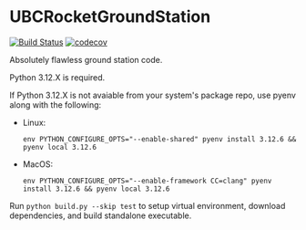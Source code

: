 # UBCRocketGroundStation 
[![Build Status](https://circleci.com/gh/UBC-Rocket/UBCRocketGroundStation.svg?style=shield)](https://app.circleci.com/pipelines/github/UBC-Rocket/UBCRocketGroundStation)
[![codecov](https://codecov.io/gh/UBC-Rocket/UBCRocketGroundStation/branch/master/graph/badge.svg?token=2IML1026UZ)](https://codecov.io/gh/UBC-Rocket/UBCRocketGroundStation)

Absolutely flawless ground station code.

Python 3.12.X is required.

If Python 3.12.X is not avaiable from your system's package repo, use pyenv along with the following:

* Linux:
    ```
    env PYTHON_CONFIGURE_OPTS="--enable-shared" pyenv install 3.12.6 && pyenv local 3.12.6
    ```

* MacOS: 
    ```
    env PYTHON_CONFIGURE_OPTS="--enable-framework CC=clang" pyenv install 3.12.6 && pyenv local 3.12.6
    ```

Run `python build.py --skip test` to setup virtual environment, download dependencies, and build standalone executable.
